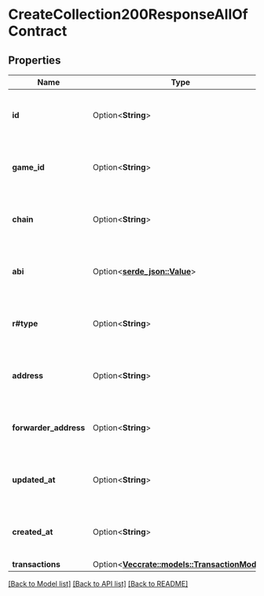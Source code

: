 # CreateCollection200ResponseAllOfContract

## Properties

Name | Type | Description | Notes
------------ | ------------- | ------------- | -------------
**id** | Option<**String**> | This field has not had a description added. | [optional]
**game_id** | Option<**String**> | This field has not had a description added. | [optional]
**chain** | Option<**String**> | This field has not had a description added. | [optional]
**abi** | Option<[**serde_json::Value**](.md)> | This field has not had a description added. | [optional]
**r#type** | Option<**String**> | This field has not had a description added. | [optional]
**address** | Option<**String**> | This field has not had a description added. | [optional]
**forwarder_address** | Option<**String**> | This field has not had a description added. | [optional]
**updated_at** | Option<**String**> | This field has not had a description added. | [optional]
**created_at** | Option<**String**> | This field has not had a description added. | [optional]
**transactions** | Option<[**Vec<crate::models::TransactionModel>**](TransactionModel.md)> |  | [optional]

[[Back to Model list]](../README.md#documentation-for-models) [[Back to API list]](../README.md#documentation-for-api-endpoints) [[Back to README]](../README.md)


